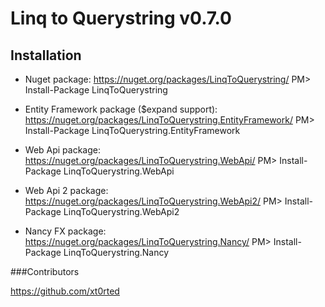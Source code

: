 Linq to Querystring v0.7.0
==========================

## Installation

* Nuget package: https://nuget.org/packages/LinqToQuerystring/
PM> Install-Package LinqToQuerystring

* Entity Framework package ($expand support): https://nuget.org/packages/LinqToQuerystring.EntityFramework/
PM> Install-Package LinqToQuerystring.EntityFramework

* Web Api package: https://nuget.org/packages/LinqToQuerystring.WebApi/
PM> Install-Package LinqToQuerystring.WebApi

* Web Api 2 package: https://nuget.org/packages/LinqToQuerystring.WebApi2/
PM> Install-Package LinqToQuerystring.WebApi2

* Nancy FX package: https://nuget.org/packages/LinqToQuerystring.Nancy/
PM> Install-Package LinqToQuerystring.Nancy


###Contributors

https://github.com/xt0rted
